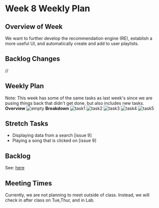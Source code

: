 # Week 8 Weekly Plan

## Overview of Week
We want to further develop the recommendation engine (RE), establish a more useful UI, and automatically create and add to user playlists.

## Backlog Changes
//

## Weekly Plan
Note: This week has some of the same tasks as last week's since we are pusing things back that didn't get done, but also includes new tasks.
**Overview**
![empty](https://i.imgur.com/tnU0pA2.png)
**Breakdown**
![task1](https://i.imgur.com/IHuJFs3.png)
![task2](https://i.imgur.com/VY6gWh4.png)
![task3](https://i.imgur.com/vBvpyyh.png)
![task4](https://i.imgur.com/4gRfwEp.png)
![task5](https://i.imgur.com/8yAqavh.png)

## Stretch Tasks
* Displaying data from a search [issue 9]
* Playing a song that is clicked on [issue 9]

## Backlog
See: [here](https://docs.google.com/document/d/1dNpKkP6-cT1wHbiCkSyPnnrPagp8rXVfpdTVOiYwgqQ/edit?usp=sharing)

## Meeting Times
Currently, we are not planning to meet outside of class. Instead, we will check in after class on Tue,Thur, and in Lab.
